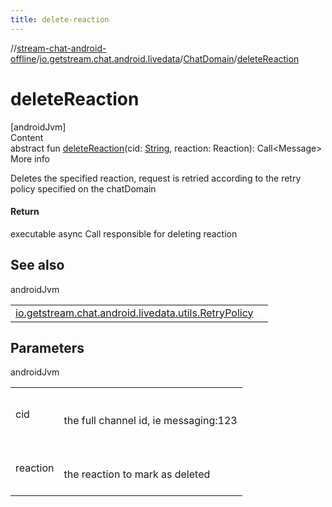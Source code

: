 ```yaml
---
title: delete-reaction
---
```

//[stream-chat-android-offline](../../../index.md)/[io.getstream.chat.android.livedata](../index.md)/[ChatDomain](index.md)/[deleteReaction](deleteReaction.md)



# deleteReaction  
[androidJvm]  
Content  
abstract fun [deleteReaction](deleteReaction.md)(cid: [String](https://kotlinlang.org/api/latest/jvm/stdlib/kotlin/-string/index.html), reaction: Reaction): Call&lt;Message&gt;  
More info  


Deletes the specified reaction, request is retried according to the retry policy specified on the chatDomain



#### Return  


executable async Call responsible for deleting reaction



## See also  
  
androidJvm  
  
| | |
|---|---|
| <a name="io.getstream.chat.android.livedata/ChatDomain/deleteReaction/#kotlin.String#io.getstream.chat.android.client.models.Reaction/PointingToDeclaration/"></a>[io.getstream.chat.android.livedata.utils.RetryPolicy](../../io.getstream.chat.android.livedata.utils/RetryPolicy/index.md)| <a name="io.getstream.chat.android.livedata/ChatDomain/deleteReaction/#kotlin.String#io.getstream.chat.android.client.models.Reaction/PointingToDeclaration/"></a>|
  


## Parameters  
  
androidJvm  
  
| | |
|---|---|
| <a name="io.getstream.chat.android.livedata/ChatDomain/deleteReaction/#kotlin.String#io.getstream.chat.android.client.models.Reaction/PointingToDeclaration/"></a>cid| <a name="io.getstream.chat.android.livedata/ChatDomain/deleteReaction/#kotlin.String#io.getstream.chat.android.client.models.Reaction/PointingToDeclaration/"></a><br/><br/>the full channel id, ie messaging:123<br/><br/>|
| <a name="io.getstream.chat.android.livedata/ChatDomain/deleteReaction/#kotlin.String#io.getstream.chat.android.client.models.Reaction/PointingToDeclaration/"></a>reaction| <a name="io.getstream.chat.android.livedata/ChatDomain/deleteReaction/#kotlin.String#io.getstream.chat.android.client.models.Reaction/PointingToDeclaration/"></a><br/><br/>the reaction to mark as deleted<br/><br/>|
  
  



